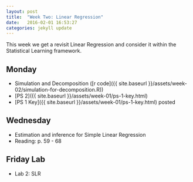 ```yaml
---
layout: post
title:  "Week Two: Linear Regression"
date:   2016-02-01 16:53:27
categories: jekyll update
---
```


This week we get a revisit Linear Regression and consider it within
the Statistical Learning framework.

## Monday
- Simulation and Decomposition ([r code]({{ site.baseurl }}/assets/week-02/simulation-for-decomposition.R))
- [PS 2]({{ site.baseurl }}/assets/week-01/ps-1-key.html)
- [PS 1 Key]({{ site.baseurl }}/assets/week-01/ps-1-key.html) posted

## Wednesday
- Estimation and inference for Simple Linear Regression
- Reading: p. 59 - 68

## Friday Lab
- Lab 2: SLR
